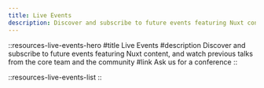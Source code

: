 ```yaml
---
title: Live Events
description: Discover and subscribe to future events featuring Nuxt content, and watch previous talks from the core team and the community
---
```


::resources-live-events-hero
#title
Live Events
#description
Discover and subscribe to future events featuring Nuxt content, and watch previous talks from the core team and the community
#link
Ask us for a conference
::

::resources-live-events-list
::
